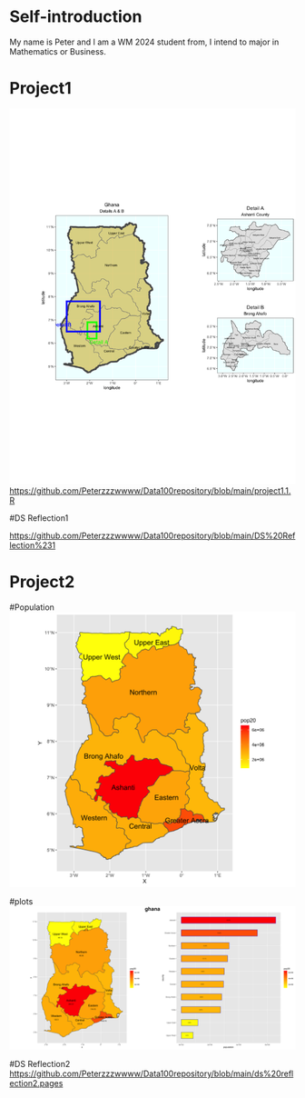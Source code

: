 # Self-introduction

My name is Peter and I am a WM 2024 student from, I intend to major in Mathematics or Business.



# Project1
![](details.png)
https://github.com/Peterzzzwwww/Data100repository/blob/main/project1.1.R

#DS Reflection1


https://github.com/Peterzzzwwww/Data100repository/blob/main/DS%20Reflection%231

# Project2

#Population
![](lbr_pop19.png)

#plots
![](Ghana.png)

#DS Reflection2
https://github.com/Peterzzzwwww/Data100repository/blob/main/ds%20reflection2.pages
